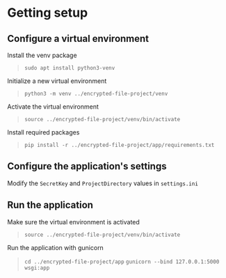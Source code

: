 # Getting setup
## Configure a virtual environment
Install the venv package
> `sudo apt install python3-venv`

Initialize a new virtual environment
> `python3 -m venv ../encrypted-file-project/venv`

Activate the virtual environment
> `source ../encrypted-file-project/venv/bin/activate`

Install required packages
> `pip install -r ../encrypted-file-project/app/requirements.txt`

## Configure the application's settings
Modify the `SecretKey` and `ProjectDirectory` values in `settings.ini`

## Run the application
Make sure the virtual environment is activated
> `source ../encrypted-file-project/venv/bin/activate`

Run the application with gunicorn
> `cd ../encrypted-file-project/app`
> `gunicorn --bind 127.0.0.1:5000 wsgi:app`
